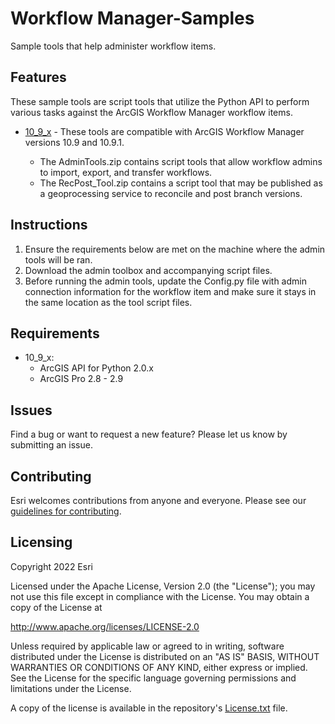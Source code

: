 # Workflow Manager-Samples

Sample tools that help administer workflow items.

## Features
These sample tools are script tools that utilize the Python API to perform various tasks against the ArcGIS Workflow Manager workflow items. 

* [10_9_x](./10_9_x/) - These tools are compatible with ArcGIS Workflow Manager versions 10.9 and 10.9.1.

   - The AdminTools.zip contains script tools that allow workflow admins to import, export, and transfer workflows.
   - The RecPost_Tool.zip contains a script tool that may be published as a geoprocessing service to reconcile and post branch versions.

## Instructions

1. Ensure the requirements below are met on the machine where the admin tools will be ran.
2. Download the admin toolbox and accompanying script files.
3. Before running the admin tools, update the Config.py file with admin connection information for the workflow item and make sure it stays in the same location as the tool script files.

## Requirements

* 10_9_x:
   - ArcGIS API for Python 2.0.x
   - ArcGIS Pro 2.8 - 2.9

## Issues

Find a bug or want to request a new feature?  Please let us know by submitting an issue.

## Contributing

Esri welcomes contributions from anyone and everyone. Please see our [guidelines for contributing](https://github.com/esri/contributing).

## Licensing
Copyright 2022 Esri

Licensed under the Apache License, Version 2.0 (the "License");
you may not use this file except in compliance with the License.
You may obtain a copy of the License at

   http://www.apache.org/licenses/LICENSE-2.0

Unless required by applicable law or agreed to in writing, software
distributed under the License is distributed on an "AS IS" BASIS,
WITHOUT WARRANTIES OR CONDITIONS OF ANY KIND, either express or implied.
See the License for the specific language governing permissions and
limitations under the License.

A copy of the license is available in the repository's [License.txt](License.txt) file.
